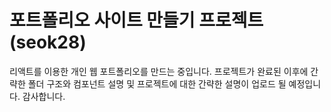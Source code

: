 # 포트폴리오 사이트 만들기 프로젝트(seok28)

리액트를 이용한 개인 웹 포트폴리오를 만드는 중입니다.
프로젝트가 완료된 이후에 간략한 폴더 구조와 컴포넌트 설명 및 프로젝트에 대한 간략한 설명이 업로드 될 예정입니다.
감사합니다.